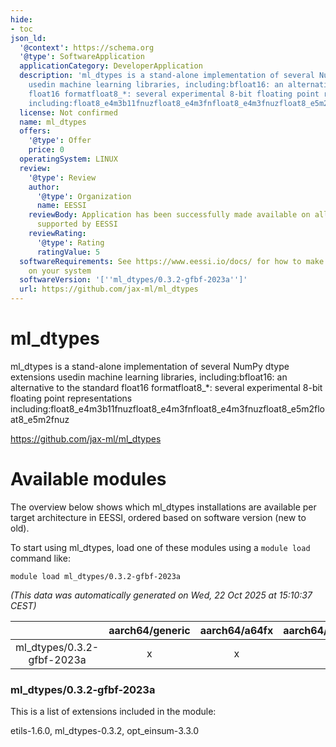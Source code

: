 ```yaml
---
hide:
- toc
json_ld:
  '@context': https://schema.org
  '@type': SoftwareApplication
  applicationCategory: DeveloperApplication
  description: 'ml_dtypes is a stand-alone implementation of several NumPy dtype extensions
    usedin machine learning libraries, including:bfloat16: an alternative to the standard
    float16 formatfloat8_*: several experimental 8-bit floating point representations
    including:float8_e4m3b11fnuzfloat8_e4m3fnfloat8_e4m3fnuzfloat8_e5m2float8_e5m2fnuz'
  license: Not confirmed
  name: ml_dtypes
  offers:
    '@type': Offer
    price: 0
  operatingSystem: LINUX
  review:
    '@type': Review
    author:
      '@type': Organization
      name: EESSI
    reviewBody: Application has been successfully made available on all architectures
      supported by EESSI
    reviewRating:
      '@type': Rating
      ratingValue: 5
  softwareRequirements: See https://www.eessi.io/docs/ for how to make EESSI available
    on your system
  softwareVersion: '[''ml_dtypes/0.3.2-gfbf-2023a'']'
  url: https://github.com/jax-ml/ml_dtypes
---
```


ml_dtypes
=========


ml_dtypes is a stand-alone implementation of several NumPy dtype extensions usedin machine learning libraries, including:bfloat16: an alternative to the standard float16 formatfloat8_*: several experimental 8-bit floating point representations including:float8_e4m3b11fnuzfloat8_e4m3fnfloat8_e4m3fnuzfloat8_e5m2float8_e5m2fnuz

https://github.com/jax-ml/ml_dtypes
# Available modules


The overview below shows which ml_dtypes installations are available per target architecture in EESSI, ordered based on software version (new to old).

To start using ml_dtypes, load one of these modules using a `module load` command like:

```shell
module load ml_dtypes/0.3.2-gfbf-2023a
```

*(This data was automatically generated on Wed, 22 Oct 2025 at 15:10:37 CEST)*

| |aarch64/generic|aarch64/a64fx|aarch64/neoverse_n1|aarch64/neoverse_v1|aarch64/nvidia/grace|x86_64/generic|x86_64/amd/zen2|x86_64/amd/zen3|x86_64/amd/zen4|x86_64/intel/cascadelake|x86_64/intel/haswell|x86_64/intel/icelake|x86_64/intel/sapphirerapids|x86_64/intel/skylake_avx512|
| :---: | :---: | :---: | :---: | :---: | :---: | :---: | :---: | :---: | :---: | :---: | :---: | :---: | :---: | :---: |
|ml_dtypes/0.3.2-gfbf-2023a|x|x|x|x|x|x|x|x|x|x|x|x|x|x|


### ml_dtypes/0.3.2-gfbf-2023a

This is a list of extensions included in the module:

etils-1.6.0, ml_dtypes-0.3.2, opt_einsum-3.3.0